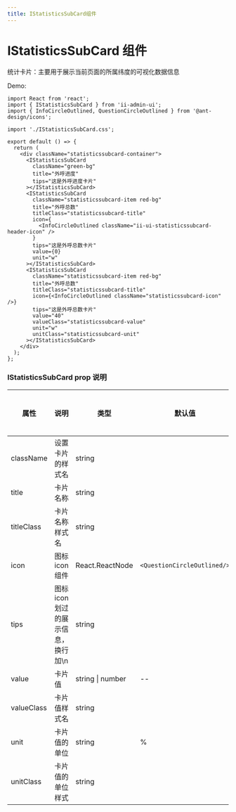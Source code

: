 ```yaml
---
title: IStatisticsSubCard组件
---
```


# IStatisticsSubCard 组件

统计卡片：主要用于展示当前页面的所属纬度的可视化数据信息

Demo:

```tsx
import React from 'react';
import { IStatisticsSubCard } from 'ii-admin-ui';
import { InfoCircleOutlined, QuestionCircleOutlined } from '@ant-design/icons';

import './IStatisticsSubCard.css';

export default () => {
  return (
    <div className="statisticssubcard-container">
      <IStatisticsSubCard
        className="green-bg"
        title="外呼进度"
        tips="这是外呼进度卡片"
      ></IStatisticsSubCard>
      <IStatisticsSubCard
        className="statisticssubcard-item red-bg"
        title="外呼总数"
        titleClass="statisticssubcard-title"
        icon={
          <InfoCircleOutlined className="ii-ui-statisticssubcard-header-icon" />
        }
        tips="这是外呼总数卡片"
        value={0}
        unit="w"
      ></IStatisticsSubCard>
      <IStatisticsSubCard
        className="statisticssubcard-item red-bg"
        title="外呼总数"
        titleClass="statisticssubcard-title"
        icon={<InfoCircleOutlined className="statisticssubcard-icon" />}
        tips="这是外呼总数卡片"
        value="40"
        valueClass="statisticssubcard-value"
        unit="w"
        unitClass="statisticssubcard-unit"
      ></IStatisticsSubCard>
    </div>
  );
};
```

<!-- <API src='../../src/components/IStatisticsSubCard'> -->

### IStatisticsSubCard prop 说明

| 属性       | 说明                               | 类型             | 默认值                      | 是否必传 | 版本 |
| ---------- | ---------------------------------- | ---------------- | --------------------------- | -------- | ---- |
| className  | 设置卡片的样式名                   | string           |                             | 否       |      |
| title      | 卡片名称                           | string           |                             | 是       |      |
| titleClass | 卡片名称样式名                     | string           |                             | 否       |      |
| icon       | 图标 icon 组件                     | React.ReactNode  | `<QuestionCircleOutlined/>` | 否       |      |
| tips       | 图标 icon 划过的展示信息，换行加\n | string           |                             | 否       |      |
| value      | 卡片值                             | string \| number | --                          | 否       |      |
| valueClass | 卡片值样式名                       | string           |                             | 否       |      |
| unit       | 卡片值的单位                       | string           | %                           | 否       |      |
| unitClass  | 卡片值的单位样式                   | string           |                             | 否       |      |
